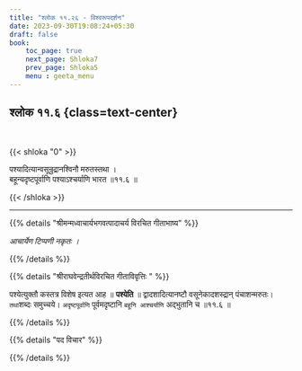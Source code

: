 ```yaml
---
title: "श्लोक ११.२६ - विश्वरूपदर्शन"
date: 2023-09-30T19:08:24+05:30
draft: false
book:
    toc_page: true
    next_page: Shloka7
    prev_page: Shloka5
    menu : geeta_menu
---
```




## श्लोक ११.६ {class=text-center}

<br/>

{{< shloka  "0"  >}}

पश्यादित्यान्वसून्रुद्रानश्विनौ मरुतस्तथा ।    
बहून्यदृष्टपूर्वाणि पश्याऽश्चर्याणि भारत ॥११.६ ॥

{{< /shloka >}}

---


{{% details "श्रीमन्मध्वाचार्यभगवत्पादाचर्य विरचित  गीताभाष्य" %}}

*आचार्येण टिप्पणी नकृतः ।*

{{% /details %}}



{{% details "श्रीराघवेन्द्रतीर्थविरचित गीताविवृत्तिः " %}}

पश्येत्युक्तौ कस्तत्र विशेष इत्यत आह 
॥ **पश्येति** ॥ द्वादशादित्यानष्टौ
वसूनेकादशस्द्रान्‌ पंचाशन्मरुतः। `तथा`शब्दः समुच्चये। 
`अदृष्टपूर्वाणि` पूर्वमदृष्टानि
`बहूनि आश्चर्याणि` अद्भुतानि च ॥११.६ ॥

{{% /details %}}



{{% details "पद विचार" %}}


{{% /details %}}

